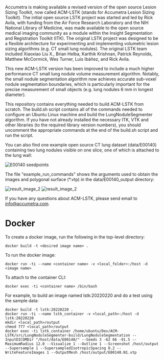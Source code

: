 Accumetra is making available a revised version of the open source Lesion Sizing Toolkit, now called 
ACM-LSTK (stands for Accumetra Lesion Sizing Toolkit). The initial open source LSTK project was 
started and led by Rick Avila, with funding from the Air Force Research Laboratory and the NIH National 
Library of Medicine, was made available to the open source medical imaging community as a module 
within the Insight Segmentation and Registration Toolkit (ITK). The original LSTK project was 
designed to be a flexible architecture for experimenting and implementing volumetric lesion sizing 
algorithms (e.g. CT small lung nodules). The original LSTK team included Xiaoxiao Liu X., 
Brian Helba, Karthik Krishnan, Patrick Reynolds, Matthew McCormick, Wes Turner, Luis Ibáñez, and 
Rick Avila.

This new ACM-LSTK version has been improved to include a much higher performance CT small lung nodule 
volume measurement algorithm. Notably, the small nodule segmentation algorithm now achieves accurate sub-voxel 
nodule segmentation boundaries, which is particularly important for the precise measurement of small 
objects (e.g. lung nodules 6 mm in longest diameter).

This repository contains everything needed to build ACM-LSTK from scratch. The build.sh script contains
all of the commands needed to configure an Ubuntu Linux machine and build the LungNoduleSegmenter 
algorithm. If you have not already installed the necessary ITK, VTK and other libraries (to the required
library version numbers), you should uncomment the appropriate commands at the end of the build.sh script 
and run the script.

You can also find one example open source CT lung dataset (data/E00140) containing two lung nodules visible 
on one slice, one of which is attached to the lung wall:

![E00140 seedpoints](https://user-images.githubusercontent.com/5749559/154883728-0aa1ca28-3213-43bf-a7e0-e8bc3aee5ed9.png)

The file "example_run_commands" shows the arguments used to obtain the images and polygonal surface (*.vtp)
in the data/E00140_output directory:

![result_image_2](https://user-images.githubusercontent.com/5749559/154883797-66209d70-e84c-466a-9060-27ffd0d68d8c.jpg)
![result_image_2](https://user-images.githubusercontent.com/5749559/154883830-cf9d0413-3fb1-449d-96c6-ebb2fb00afb2.jpg)

If you have any questions about ACM-LSTK, please send email to info@accumetra.com.


# Docker

To create a docker image, run the following in the top-level directory:

    docker build -t <desired image name> .

To run the docker image:

    docker run -ti --name <container name> -v <local_folder>:/host -d <image name>

To attach to the container CLI:

    docker exec -ti <container name> /bin/bash

For example, to build an image named lstk:20220220 and do a test using the sample data:

    docker build -t lstk:20220220 .
    docker run -ti --name lstk_container -v <local_path>:/host -d lstk:20220220
    mkdir <local_path>/output
    chmod 777 <local_path>/output
    docker exec -ti lstk_container /home/ubuntu/Dev/ACM-LSTK/src/LungNoduleSegmenter-build/LungNoduleSegmentation --InputDICOMDir "/host/data/E00140/" --Seeds 3 -62 66 -91.5 --MaximumRadius 12.0 --Visualize 1 --Outline 1 --Screenshot /host/output --Supersample 1 --SupersampledIsotropicSpacing 0.2 --WriteFeatureImages 1 --OutputMesh /host/output/E00140.N1.vtp
